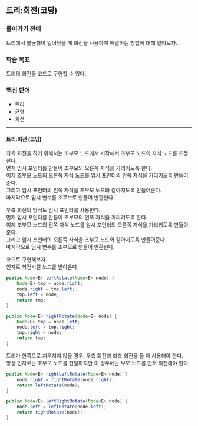 ## 트리:회전(코딩)

### 들어가기 전에
트리에서 불균형이 일어났을 때 회전을 사용하여 해결하는 방법에 대해 알아보자.

### 학습 목표
트리의 회전을 코드로 구현할 수 있다.

### 핵심 단어
- 트리
- 균형
- 회전

---
#### 트리:회전 (코딩)
좌측 회전을 하기 위해서는 조부모 노드에서 시작해서 조부모 노드의 자식 노드를 조정한다.  
먼저 임시 포인터를 만들어 조부모의 오른쪽 자식을 가리키도록 한다.  
이제 조부모 노드의 오른쪽 자식 노드를 임시 포인터의 왼쪽 자식을 가리키도록 만들어준다.  
그리고 임시 포인터의 왼쪽 자식을 조부모 노드와 같아지도록 만들어준다.  
마지막으로 임시 변수를 조무보로 만들어 반환한다.  

우측 회전의 방식도 임시 포인터를 사용한다.  
먼저 임시 포인터를 만들어 조부모의 왼쪽 자식을 가리키도록 한다.  
이제 조부모 노드의 왼쪽 자식 노드를 임시 포인터의 오른쪽 자식을 가리키도록 만들어준다.  
그리고 임시 포인터의 오른쪽 자식을 조부모 노드와 같아지도록 만들어준다.  
마지막으로 임시 변수를 조부모로 만들어 반환한다.

코드로 구현해보자.  
인자로 회전시킬 노드를 받아온다.  

```java
public Node<E> leftRotate(Node<E> node) {
    Node<E> tmp = node.right;
    node.right = tmp.left;
    tmp.left = node;
    return tmp;
}

public Node<E> rightRotate(Node<E> node) {
    Node<E> tmp = node.left;
    node.left = tmp.right;
    tmp.right = node;
    return tmp;
}
```

트리가 한쪽으로 치우치지 않을 경우, 우측 회전과 좌측 회전을 둘 다 사용해야 한다.  
항상 인자로는 조부모 노드를 전달하지만 이 경우에는 부모 노드를 먼저 회전해야 한다.  

```java
public Node<E> rightLeftRotate(Node<E> node) {
    node.right = rightRotate(node.right);
    return leftRotate(node);
}

public Node<E> leftRightRotate(Node<E> node) {
    node.left = leftRotate(node.left);
    return rightRotate(node);
}
```
